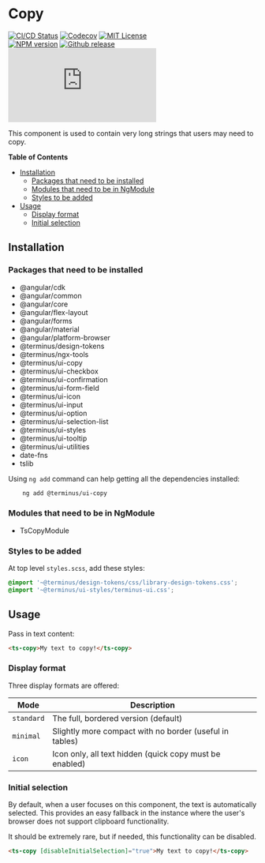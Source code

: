 <h1>Copy</h1>

[![CI/CD Status][github-action-badge]][github-action-link] [![Codecov][codecov-badge]][codecov-project] [![MIT License][license-image]][license-url]  
[![NPM version][npm-version-image]][npm-package] [![Github release][gh-release-badge]][gh-releases] [![Library size][file-size-badge]][raw-distribution-js]

This component is used to contain very long strings that users may need to copy.

<!-- START doctoc generated TOC please keep comment here to allow auto update -->
<!-- DON'T EDIT THIS SECTION, INSTEAD RE-RUN doctoc TO UPDATE -->
**Table of Contents**

- [Installation](#installation)
  - [Packages that need to be installed](#packages-that-need-to-be-installed)
  - [Modules that need to be in NgModule](#modules-that-need-to-be-in-ngmodule)
  - [Styles to be added](#styles-to-be-added)
- [Usage](#usage)
  - [Display format](#display-format)
  - [Initial selection](#initial-selection)

<!-- END doctoc generated TOC please keep comment here to allow auto update -->

## Installation

### Packages that need to be installed

  *  @angular/cdk
  *  @angular/common
  *  @angular/core
  *  @angular/flex-layout
  *  @angular/forms
  *  @angular/material
  *  @angular/platform-browser
  *  @terminus/design-tokens
  *  @terminus/ngx-tools
  *  @terminus/ui-copy
  *  @terminus/ui-checkbox
  *  @terminus/ui-confirmation
  *  @terminus/ui-form-field
  *  @terminus/ui-icon
  *  @terminus/ui-input
  *  @terminus/ui-option
  *  @terminus/ui-selection-list
  *  @terminus/ui-styles
  *  @terminus/ui-tooltip
  *  @terminus/ui-utilities
  *  date-fns
  *  tslib

Using `ng add` command can help getting all the dependencies installed:

```bash
    ng add @terminus/ui-copy
```

### Modules that need to be in NgModule

  * TsCopyModule

### Styles to be added

 At top level `styles.scss`, add these styles:

```css
@import '~@terminus/design-tokens/css/library-design-tokens.css';
@import '~@terminus/ui-styles/terminus-ui.css';
```

## Usage

Pass in text content:

```html
<ts-copy>My text to copy!</ts-copy>
```

### Display format

Three display formats are offered:

| Mode       | Description                                             |
|------------|---------------------------------------------------------|
| `standard` | The full, bordered version (default)                    |
| `minimal`  | Slightly more compact with no border (useful in tables) |
| `icon`     | Icon only, all text hidden (quick copy must be enabled) |

### Initial selection

By default, when a user focuses on this component, the text is automatically selected. This provides an easy fallback in
the instance where the user's browser does not support clipboard functionality.

It should be extremely rare, but if needed, this functionality can be disabled.

```html
<ts-copy [disableInitialSelection]="true">My text to copy!</ts-copy>
```


<!-- Links -->
[license-url]:         https://github.com/GetTerminus/terminus-oss/blob/release/LICENSE
[license-image]:       http://img.shields.io/badge/license-MIT-blue.svg
[codecov-project]:     https://codecov.io/gh/GetTerminus/terminus-oss
[codecov-badge]:       https://codecov.io/gh/GetTerminus/terminus-oss/branch/release/graph/badge.svg
[npm-version-image]:   http://img.shields.io/npm/v/@terminus/ui-copy.svg
[npm-package]:         https://www.npmjs.com/package/@terminus/ui-copy
[gh-release-badge]:    https://img.shields.io/github/release/GetTerminus/terminus-oss.svg
[gh-releases]:         https://github.com/GetTerminus/terminus-ui/releases/
[github-action-badge]: https://github.com/GetTerminus/terminus-oss/workflows/Release%20CI/badge.svg
[github-action-link]:  https://github.com/GetTerminus/terminus-oss/actions?query=workflow%3A%22CI+Release%22
[file-size-badge]:     http://img.badgesize.io/https://unpkg.com/@terminus/ui-copy/bundles/terminus-ui-copy.umd.min.js?compression=gzip
[raw-distribution-js]: https://unpkg.com/@terminus/ui-copy/bundles/terminus-ui-copy.umd.js

